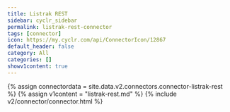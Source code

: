 ```yaml
---
title: Listrak REST
sidebar: cyclr_sidebar
permalink: listrak-rest-connector
tags: [connector]
icon: https://my.cyclr.com/api/ConnectorIcon/12867
default_header: false
category: All
categories: []
showv1content: true
---
```

{% assign connectordata = site.data.v2.connectors.connector-listrak-rest %}
{% assign v1content = "listrak-rest.md" %}
{% include v2/connector/connector.html %}	